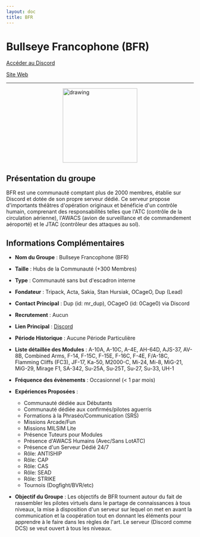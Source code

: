 ```yaml
---
layout: doc
title: BFR
---
```


# Bullseye Francophone (BFR)

[Accéder au Discord](https://discord.gg/8mpyQxPaZf)

[Site Web](https://bullseye-francophone.fr/)

---
<img src="/commus_img/bfr.png" alt="drawing" width="200" style="display: block; margin-left: auto; margin-right: auto;"/>

## Présentation du groupe

BFR est une communauté comptant plus de 2000 membres, établie sur Discord et dotée de son propre serveur dédié. Ce serveur propose d'importants théâtres d'opération originaux et bénéficie d'un contrôle humain, comprenant des responsabilités telles que l'ATC (contrôle de la circulation aérienne), l'AWACS (avion de surveillance et de commandement aéroporté) et le JTAC (contrôleur des attaques au sol).

## Informations Complémentaires

- **Nom du Groupe** : Bullseye Francophone (BFR)
- **Taille** : Hubs de la Communauté (+300 Membres)
- **Type** : Communauté sans but d'escadron interne
- **Fondateur** : Tripack, Acta, Sakia, Stan Hursiak, OCageO, Dup (Lead)
- **Contact Principal** : Dup (id: mr_dup), OCageO (id: 0Cage0) via Discord
- **Recrutement** : Aucun
- **Lien Principal** : [Discord](https://discord.gg/8mpyQxPaZf)
- **Période Historique** : Aucune Période Particulière
- **Liste détaillée des Modules** : A-10A, A-10C, A-4E, AH-64D, AJS-37, AV-8B, Combined Arms, F-14, F-15C, F-15E, F-16C, F-4E, F/A-18C, Flamming Cliffs (FC3), JF-17, Ka-50, M2000-C, Mi-24, Mi-8, MiG-21, MiG-29, Mirage F1, SA-342, Su-25A, Su-25T, Su-27, Su-33, UH-1
- **Fréquence des évènements** : Occasionnel (< 1 par mois)
- **Expériences Proposées** :
  - Communauté dédiée aux Débutants
  - Communauté dédiée aux confirmés/pilotes aguerris
  - Formations à la Phraséo/Communication (SRS)
  - Missions Arcade/Fun
  - Missions MILSIM Lite
  - Présence Tuteurs pour Modules
  - Présence d'AWACS Humains (Avec/Sans LotATC)
  - Présence d'un Serveur Dédié 24/7
  - Rôle: ANTISHIP
  - Rôle: CAP
  - Rôle: CAS
  - Rôle: SEAD
  - Rôle: STRIKE
  - Tournois (Dogfight/BVR/etc)

- **Objectif du Groupe** : Les objectifs de BFR tournent autour du fait de rassembler les pilotes virtuels dans le partage de connaissances à tous niveaux, la mise à disposition d'un serveur sur lequel on met en avant la communication et la coopération tout en donnant les éléments pour apprendre à le faire dans les règles de l'art. Le serveur (Discord comme DCS) se veut ouvert à tous les niveaux.

